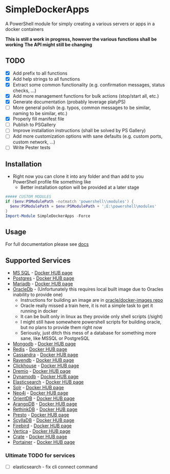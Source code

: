 # SimpleDockerApps

A PowerShell module for simply creating a various servers or apps in a docker containers

**This is still a work in progress, however the various functions shall be working**
**The API might still be changing**

## TODO

- [x] Add prefix to all functions
- [x] Add help strings to all functions
- [x] Extract some common functionality (e.g. confirmation messages, status checks, ...)
- [x] Add more management functions for bulk actions (stop/start all, etc.)
- [x] Generate documentation (probably leverage platyPS)
- [ ] More general polish (e.g. typos, common messages to be similar, naming to be similar, etc.)
- [x] Properly fill manifest file
- [ ] Publish to PSGallery
- [ ] Improve installation instructions (shall be solved by PS Gallery)
- [ ] Add more customization options with sane defaults (e.g. custom ports, custom network, ...)
- [ ] Write Pester tests

## Installation

- Right now you can clone it into any folder and than add to you PowerShell profile file something like
  - Better installation option will be provided at a later stage

```powershell
##### CUSTOM MODULES
if ($env:PSModulePath -notmatch 'powershell\\modules') {
  $env:PSModulePath = $env:PSModulePath + ';E:\powershell\modules'
}
Import-Module SimpleDockerApps -Force
```

## Usage

For full documentation please see [docs](./docs)

## Supported Services

- [MS SQL](https://www.microsoft.com/en-us/sql-server/sql-server-2019) - [Docker HUB page](https://hub.docker.com/_/microsoft-mssql-server)
- [Postgres](https://www.postgresql.org/) - [Docker HUB page](https://hub.docker.com/_/postgres)
- [Mariadb](https://mariadb.org/) - [Docker HUB page](https://hub.docker.com/_/mariadb)
- [OracleDb](https://www.oracle.com/database/) - (Unfortunately this requires local built image due to Oracles inability to provide one)
  - Instructions for building an image are in [oracle/docker-images repo](https://github.com/oracle/docker-images/tree/master/OracleDatabase/SingleInstance)
  - Oracle really missed a train here, it is not a simple task to get it running in docker
  - It can be built only in linux as they provide only shell scripts (/sight)
  - I might still have somewhere powershell scripts for building oracle, but no plans to provide them right now
  - Seriously, just ditch this mess of a database for something more sane, like MSSQL or PostgreSQL
- [Mongodb](https://www.mongodb.com/) - [Docker HUB page](https://hub.docker.com/_/mongo)
- [Redis](https://redis.io/) - [Docker HUB page](https://hub.docker.com/_/redis)
- [Cassandra](http://cassandra.apache.org/) - [Docker HUB page](https://hub.docker.com/_/cassandra)
- [Ravendb](https://ravendb.net/) - [Docker HUB page](https://hub.docker.com/r/ravendb/ravendb)
- [Clickhouse](https://clickhouse.yandex/) - [Docker HUB page](https://hub.docker.com/r/yandex/clickhouse-server)
- [Dremio](https://www.dremio.com/) - [Docker HUB page](https://hub.docker.com/r/dremio/dremio-oss)
- [Dynamodb](https://aws.amazon.com/dynamodb/) - [Docker HUB page](https://hub.docker.com/r/amazon/dynamodb-local/)
- [Elasticsearch](https://www.elastic.co/) - [Docker HUB page](https://hub.docker.com/_/elasticsearch)
- [Solr](https://lucene.apache.org/solr/) - [Docker HUB page](https://hub.docker.com/_/solr)
- [Neo4j](https://neo4j.com/) - [Docker HUB page](https://hub.docker.com/_/neo4j)
- [OrientDB](https://orientdb.com/) - [Docker HUB page](https://hub.docker.com/_/orientdb)
- [ArangoDB](https://www.arangodb.com/) - [Docker HUB page](https://hub.docker.com/_/arangodb)
- [RethinkDB](https://rethinkdb.com/) - [Docker HUB page](https://hub.docker.com/_/rethinkdb)
- [Presto](https://prestodb.io/) - [Docker HUB page](https://hub.docker.com/r/starburstdata/presto)
- [ScyllaDB](https://www.scylladb.com/) - [Docker HUB page](https://hub.docker.com/r/scylladb/scylla)
- [Firebird](https://firebirdsql.org/) - [Docker HUB page](https://hub.docker.com/r/jacobalberty/firebird)
- [Vertica](https://www.vertica.com/) - [Docker HUB page](https://hub.docker.com/r/jbfavre/vertica)
- [Crate](https://crate.io/) - [Docker HUB page](https://hub.docker.com/_/crate)
- [Portainer](https://www.portainer.io/) - [Docker HUB page](https://hub.docker.com/r/portainer/portainer)

### Ultimate TODO for services

- [ ] elasticsearch - fix cli connect command
